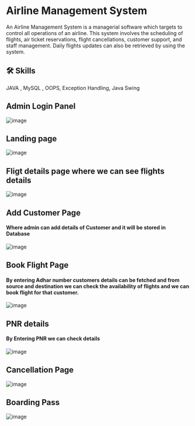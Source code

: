 
# Airline Management System

An Airline Management System is a managerial software which targets to control all operations of an airline. This system involves the scheduling of flights, air ticket reservations, flight cancellations, customer support, and staff management. Daily flights updates can also be retrieved by using the system.



## 🛠 Skills
JAVA , MySQL , OOPS, Exception Handling, Java Swing 


## Admin Login Panel
![image](https://github.com/user-attachments/assets/131ff7e3-889e-41cb-be68-8ec7f6b08cc7)


## Landing page
![image](https://github.com/user-attachments/assets/c52c3828-32a3-4908-bf46-3f03bfb9bcc5)

## Fligt details page where we can see flights details
![image](https://github.com/user-attachments/assets/d7275efb-f3f2-4811-822a-8e10e7171e23)

## Add Customer Page
<h4>Where admin can add details of Customer and it will be stored in Database</h4>

![image](https://github.com/user-attachments/assets/949ea800-ce53-4608-9ef1-7cb34286ee70)

## Book Flight Page
<h4>By entering Adhar number customers details can be fetched and from source and destination we can check the availability of flights and we can book flight for that customer.</h4>

![image](https://github.com/user-attachments/assets/b1513635-28d6-4769-883e-77383063710e)

## PNR details
<h4>By Entering PNR we can check details</h4>

![image](https://github.com/user-attachments/assets/a5e579ba-6dec-4135-a18c-08725b992634)


## Cancellation Page

![image](https://github.com/user-attachments/assets/17fa1b1d-40c0-477b-a40c-24916cbacd4e)

## Boarding Pass

![image](https://github.com/user-attachments/assets/920e542b-949d-4e63-b318-ed9b22f1e815)

